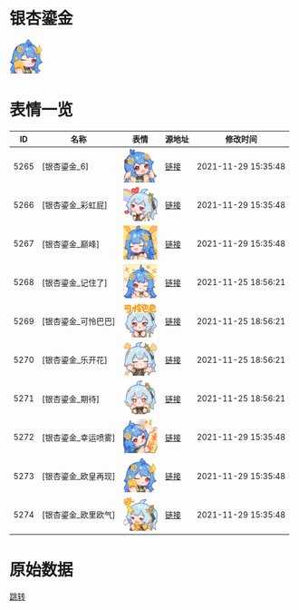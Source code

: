 # 银杏鎏金

<img src="./cover.png" height="60" alt="cover" />

# 表情一览

|ID|名称|表情|源地址|修改时间|
|----|----|----|----|----|
|5265|[银杏鎏金_6]|<img src="./pic/005265_%5B银杏鎏金_6%5D.png" height="60" alt="6"/>|[链接](http://i0.hdslb.com/bfs/emote/97c203e69ae4aefd5a5a014fb2b60a93126e12e0.png)|2021-11-29 15:35:48|
|5266|[银杏鎏金_彩虹屁]|<img src="./pic/005266_%5B银杏鎏金_彩虹屁%5D.png" height="60" alt="彩虹屁"/>|[链接](http://i0.hdslb.com/bfs/emote/08a444c06f4b12a7b78a2bd979ac619d98343aaf.png)|2021-11-29 15:35:48|
|5267|[银杏鎏金_巅峰]|<img src="./pic/005267_%5B银杏鎏金_巅峰%5D.png" height="60" alt="巅峰"/>|[链接](http://i0.hdslb.com/bfs/emote/e9f4364491c53f128b6f04b2ea2f29a7e8311083.png)|2021-11-29 15:35:48|
|5268|[银杏鎏金_记住了]|<img src="./pic/005268_%5B银杏鎏金_记住了%5D.png" height="60" alt="记住了"/>|[链接](http://i0.hdslb.com/bfs/emote/df3aed355619c47cc9b0ccb6c8ce20ab08e1b147.png)|2021-11-25 18:56:21|
|5269|[银杏鎏金_可怜巴巴]|<img src="./pic/005269_%5B银杏鎏金_可怜巴巴%5D.png" height="60" alt="可怜巴巴"/>|[链接](http://i0.hdslb.com/bfs/emote/924fcaaa4b16fa5e0abb30195cfa9cb34932720b.png)|2021-11-25 18:56:21|
|5270|[银杏鎏金_乐开花]|<img src="./pic/005270_%5B银杏鎏金_乐开花%5D.png" height="60" alt="乐开花"/>|[链接](http://i0.hdslb.com/bfs/emote/f42ee37cad1bd4aff14d2663af396de774224873.png)|2021-11-25 18:56:21|
|5271|[银杏鎏金_期待]|<img src="./pic/005271_%5B银杏鎏金_期待%5D.png" height="60" alt="期待"/>|[链接](http://i0.hdslb.com/bfs/emote/a4a6cfc210ee4b3c7e9e658b5afb06d489635e54.png)|2021-11-25 18:56:21|
|5272|[银杏鎏金_幸运喷雾]|<img src="./pic/005272_%5B银杏鎏金_幸运喷雾%5D.png" height="60" alt="幸运喷雾"/>|[链接](http://i0.hdslb.com/bfs/emote/89e550f628333fe35f0b010337bdc5c4bf713cfc.png)|2021-11-29 15:35:48|
|5273|[银杏鎏金_欧皇再现]|<img src="./pic/005273_%5B银杏鎏金_欧皇再现%5D.png" height="60" alt="欧皇再现"/>|[链接](http://i0.hdslb.com/bfs/emote/381e369c043a16d034de15e6677b3b2a44abd89a.png)|2021-11-29 15:35:48|
|5274|[银杏鎏金_欧里欧气]|<img src="./pic/005274_%5B银杏鎏金_欧里欧气%5D.png" height="60" alt="欧里欧气"/>|[链接](http://i0.hdslb.com/bfs/emote/a59a1e0963f8f5f9568d0ae4c0429ceac165a592.png)|2021-11-29 15:35:48|

# 原始数据

[跳转](./raw.json)

